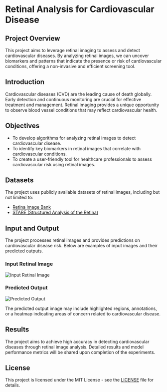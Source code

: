 # Retinal Analysis for Cardiovascular Disease

## Project Overview

This project aims to leverage retinal imaging to assess and detect cardiovascular diseases. By analyzing retinal images, we can uncover biomarkers and patterns that indicate the presence or risk of cardiovascular conditions, offering a non-invasive and efficient screening tool.



## Introduction

Cardiovascular diseases (CVD) are the leading cause of death globally. Early detection and continuous monitoring are crucial for effective treatment and management. Retinal imaging provides a unique opportunity to observe blood vessel conditions that may reflect cardiovascular health.

## Objectives

- To develop algorithms for analyzing retinal images to detect cardiovascular disease.
- To identify key biomarkers in retinal images that correlate with cardiovascular conditions.
- To create a user-friendly tool for healthcare professionals to assess cardiovascular risk using retinal images.

## Datasets

The project uses publicly available datasets of retinal images, including but not limited to:
- [Retina Image Bank](https://www.imagebank.asrs.org/)
- [STARE (Structured Analysis of the Retina)](http://cecas.clemson.edu/~ahoover/stare/)

## Input and Output

The project processes retinal images and provides predictions on cardiovascular disease risk. Below are examples of input images and their predicted outputs.

### Input Retinal Image
![Input Retinal Image](path_to_input_image)

### Predicted Output
![Predicted Output](path_to_output_image)

The predicted output image may include highlighted regions, annotations, or a heatmap indicating areas of concern related to cardiovascular disease.

## Results

The project aims to achieve high accuracy in detecting cardiovascular diseases through retinal image analysis. Detailed results and model performance metrics will be shared upon completion of the experiments.



## License

This project is licensed under the MIT License - see the [LICENSE](LICENSE) file for details.

